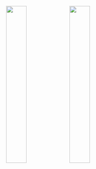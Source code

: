 
<p float="left" align="middle">
  <img src="https://user-images.githubusercontent.com/53074235/120885228-77ae9b80-c605-11eb-99b0-e0edd0e76c9f.png" width="33%" />
  <img src="https://user-images.githubusercontent.com/53074235/120885233-7b422280-c605-11eb-8ca7-642490baa911.png" width="33%" /> 
</p>

